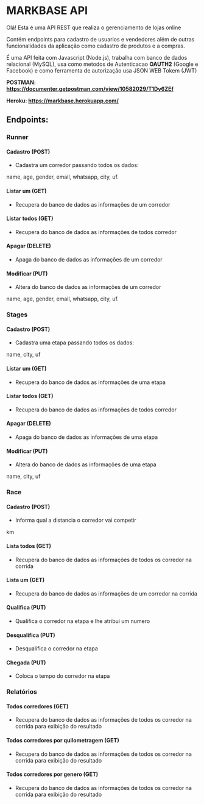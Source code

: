# MARKBASE API

Olá! Esta é uma API REST que realiza o gerenciamento de lojas online   

Contém endpoints para cadastro de usuarios e vendedores além de outras funcionalidades da aplicação como cadastro de produtos e a compras.

É uma API feita com Javascript (Node.js), trabalha com banco de dados relacional (MySQL), usa como metodos de Autenticacao **OAUTH2** (Google e Facebook) e como ferramenta de autorização usa JSON WEB Tokem (JWT) 


**POSTMAN: https://documenter.getpostman.com/view/10582029/T1Dv6ZEf**

**Heroku: https://markbase.herokuapp.com/**

## Endpoints:

### Runner

#### Cadastro (POST)

- Cadastra um corredor passando todos os dados:

name, age, gender, email, whatsapp, city, uf.


#### Listar um (GET)

- Recupera do banco de dados as informações de um corredor

#### Listar todos (GET)

- Recupera do banco de dados as informações de todos corredor

#### Apagar (DELETE)

- Apaga do banco de dados as informações de um corredor

#### Modificar (PUT)

- Altera do banco de dados as informações de um corredor

name, age, gender, email, whatsapp, city, uf.


### Stages

#### Cadastro (POST)

- Cadastra uma etapa passando todos os dados:

name, city, uf


#### Listar um (GET)

- Recupera do banco de dados as informações de uma etapa

#### Listar todos (GET)

- Recupera do banco de dados as informações de todos corredor

#### Apagar (DELETE)

- Apaga do banco de dados as informações de uma etapa

#### Modificar (PUT)

- Altera do banco de dados as informações de uma etapa

name, city, uf


### Race

#### Cadastro (POST)

- Informa qual a distancia o corredor vai competir

km

#### Lista todos (GET)

- Recupera do banco de dados as informações de todos os corredor na corrida

#### Lista um (GET)

- Recupera do banco de dados as informações de um corredor na corrida

#### Qualifica (PUT)

- Qualifica o corredor na etapa e lhe atribui um numero

#### Desqualifica (PUT)

- Desqualifica o corredor na etapa 

#### Chegada (PUT)

- Coloca o tempo do corredor na etapa 


### Relatórios

#### Todos corredores (GET)

- Recupera do banco de dados as informações de todos os corredor na corrida para exibição do resultado

#### Todos corredores por quilometragem (GET)

- Recupera do banco de dados as informações de todos os corredor na corrida para exibição do resultado

#### Todos corredores por genero (GET)

- Recupera do banco de dados as informações de todos os corredor na corrida para exibição do resultado


